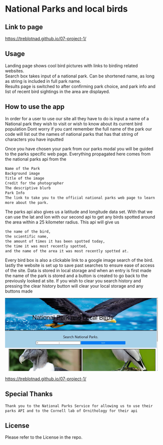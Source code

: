# National Parks and local birds

## Link to page

https://treblotnad.github.io/07-project-1/

## Usage

Landing page shows cool bird pictures with links to birding related websites.  
Search box takes input of a national park. Can be shortened name, as long as string is included in full park name.  
Results page is switched to after confirming park choice, and park info and list of recent bird sightings in the area are displayed.  

## How to use the app 
In order for a user to use our site all they have to do is input a name of a National park they wish to visit or wish to know about its current bird population
Dont worry if you cant remember the full name of the park our code will list out the names of national parks that has that string of characters you have inputted

Once you have chosen your park from our parks modal you will be guided to the parks specific web page. 
Everything propagated here comes from the national parks api from the 

    Name of the Park
    Background image 
    Title of the image
    Credit for the photographer
    The descriptive blurb
    Park Info
    The link to take you to the official national parks web page to learn more about the park. 
The parks api also gives us a latitude and longitude data set. With that we can use the lat and lon with our second api to get any birds spotted around the area within a 25 kilometer radius.
This api will give us 
        
    the name of the bird, 
    the scientific name,
    the amount of times it has been spotted today,
    the time it was most recently spotted,
    and the name of the area it was most recently spotted at.
Every bird box is also a clickable link to a google image search of the bird. 
lastly the website is set up to save past searches to ensure ease of access of the site. Data is stored in local storage and when an entry is first made the name of the park is stored and a button is created to go back to the previously looked at site. If you wish to clear you search history and pressing the clear history button will clear your local storage and any buttons made


![Gif of landing page, search. Park data and bird sightings displayed.](assets/images/ezgif.com-video-to-gif-converted.gif)

https://treblotnad.github.io/07-project-1/


## Special Thanks 
    Thank you to the National Parks Service for allowing us to use their parks API and to the Cornell lab of Ornithology for their api
## License

Please refer to the License in the repo.
